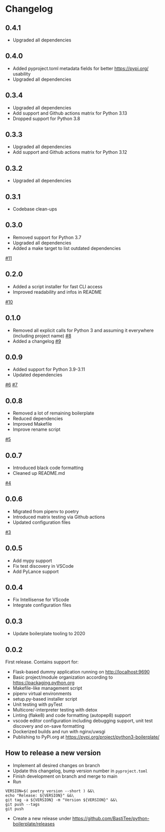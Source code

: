 # Changelog

## 0.4.1

-   Upgraded all dependencies

## 0.4.0

-   Added pyproject.toml metadata fields for better <https://pypi.org/> usability
-   Upgraded all dependencies

## 0.3.4

-   Upgraded all dependencies
-   Add support and Github actions matrix for Python 3.13
-   Dropped support for Python 3.8

## 0.3.3

-   Upgraded all dependencies
-   Add support and Github actions matrix for Python 3.12

## 0.3.2

-   Upgraded all dependencies

## 0.3.1

-   Codebase clean-ups

## 0.3.0

-   Removed support for Python 3.7
-   Upgraded all dependencies
-   Added a make target to list outdated dependencies

[#11](https://github.com/BastiTee/python-boilerplate/pull/11)

## 0.2.0

-   Added a script installer for fast CLI access
-   Improved readability and infos in README

[#10](https://github.com/BastiTee/python-boilerplate/pull/10)

## 0.1.0

-   Removed all explicit calls for Python 3 and assuming it everywhere (including project name) [#8](https://github.com/BastiTee/python-boilerplate/pull/8)
-   Added a changelog [#9](https://github.com/BastiTee/python-boilerplate/pull/9)

## 0.0.9

-   Added support for Python 3.9-3.11
-   Updated dependencies

[#6](https://github.com/BastiTee/python-boilerplate/pull/6) [#7](https://github.com/BastiTee/python-boilerplate/pull/7)

## 0.0.8

-   Removed a lot of remaining boilerplate
-   Reduced dependencies
-   Improved Makefile
-   Improve rename script

[#5](https://github.com/BastiTee/python-boilerplate/pull/5)

## 0.0.7

-   Introduced black code formatting
-   Cleaned up README.md

[#4](https://github.com/BastiTee/python-boilerplate/pull/4)

## 0.0.6

-   Migrated from pipenv to poetry
-   Introduced matrix testing via Github actions
-   Updated configuration files

[#3](https://github.com/BastiTee/python-boilerplate/pull/3)

## 0.0.5

-   Add mypy support
-   Fix test discovery in VSCode
-   Add PyLance support

## 0.0.4

-   Fix Intellisense for VScode
-   Integrate configuration files

## 0.0.3

-   Update boilerplate tooling to 2020

## 0.0.2

First release. Contains support for:

-   Flask-based dummy application running on <http://localhost:9690>
-   Basic project/module organization according to <https://packaging.python.org>
-   Makefile-like management script
-   pipenv virtual environments
-   setup.py-based installer script
-   Unit testing with pyTest
-   Multicore/-interpreter testing with detox
-   Linting (flake8) and code formatting (autopep8) support
-   vscode editor configuration including debugging support, unit test discovery and on-save formatting
-   Dockerized builds and run with nginx/uwsgi
-   Publishing to PyPi.org at <https://pypi.org/project/python3-boilerplate/>

## How to release a new version

-   Implement all desired changes on branch
-   Update this changelog, bump version number in `pyproject.toml`
-   Finish development on branch and merge to main
-   Run

```shell
VERSION=$( poetry version --short ) &&\
echo "Release: ${VERSION}" &&\
git tag -a ${VERSION} -m "Version ${VERSION}" &&\
git push --tags
git push
```

-   Create a new release under <https://github.com/BastiTee/python-boilerplate/releases>
